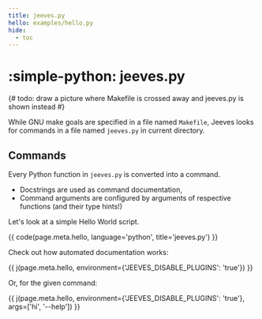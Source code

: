 ```yaml
---
title: jeeves.py
hello: examples/hello.py
hide:
  - toc
---
```


# :simple-python: jeeves.py

{# todo: draw a picture where Makefile is crossed away and jeeves.py is shown instead #}

While GNU make goals are specified in a file named `Makefile`, Jeeves looks for commands in a file named `jeeves.py` in current directory.

## Commands

Every Python function in `jeeves.py` is converted into a command.

* Docstrings are used as command documentation,
* Command arguments are configured by arguments of respective functions (and their type hints!)

Let's look at a simple Hello World script.

{{ code(page.meta.hello, language='python', title='jeeves.py') }}

Check out how automated documentation works:

{{ j(page.meta.hello, environment={'JEEVES_DISABLE_PLUGINS': 'true'}) }}

Or, for the given command:

{{ j(page.meta.hello, environment={'JEEVES_DISABLE_PLUGINS': 'true'}, args=['hi', '--help']) }}
